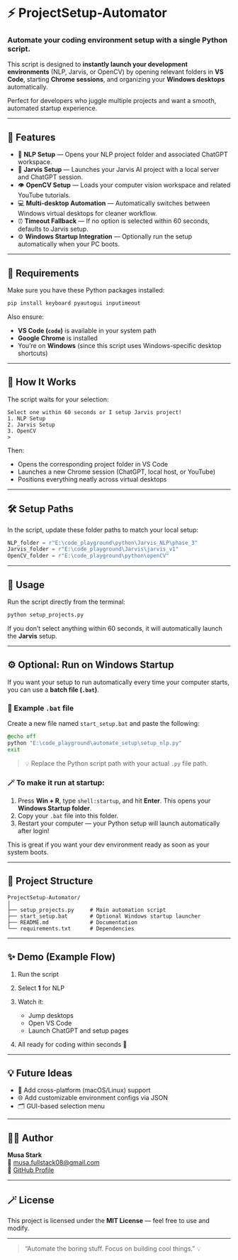 # ⚡ ProjectSetup-Automator

### Automate your coding environment setup with a single Python script.

This script is designed to **instantly launch your development environments** (NLP, Jarvis, or OpenCV) by opening relevant folders in **VS Code**, starting **Chrome sessions**, and organizing your **Windows desktops** automatically.

Perfect for developers who juggle multiple projects and want a smooth, automated startup experience.

---

## 🚀 Features

* 🧠 **NLP Setup** — Opens your NLP project folder and associated ChatGPT workspace.
* 🤖 **Jarvis Setup** — Launches your Jarvis AI project with a local server and ChatGPT session.
* 👁️ **OpenCV Setup** — Loads your computer vision workspace and related YouTube tutorials.
* 💻 **Multi-desktop Automation** — Automatically switches between Windows virtual desktops for cleaner workflow.
* ⏰ **Timeout Fallback** — If no option is selected within 60 seconds, defaults to Jarvis setup.
* ⚙️ **Windows Startup Integration** — Optionally run the setup automatically when your PC boots.

---

## 🧩 Requirements

Make sure you have these Python packages installed:

```bash
pip install keyboard pyautogui inputimeout
```

Also ensure:

* **VS Code (`code`)** is available in your system path
* **Google Chrome** is installed
* You’re on **Windows** (since this script uses Windows-specific desktop shortcuts)

---

## 🧠 How It Works

The script waits for your selection:

```text
Select one within 60 seconds or I setup Jarvis project!
1. NLP Setup
2. Jarvis Setup
3. OpenCV
> 
```

Then:

* Opens the corresponding project folder in VS Code
* Launches a new Chrome session (ChatGPT, local host, or YouTube)
* Positions everything neatly across virtual desktops

---

## 🛠️ Setup Paths

In the script, update these folder paths to match your local setup:

```python
NLP_folder = r"E:\code_playground\python\Jarvis_NLP\phase_3"
Jarvis_folder = r"E:\code_playground\Jarvis\jarvis_v1"
OpenCV_folder = r"E:\code_playground\python\openCV"
```

---

## 🧰 Usage

Run the script directly from the terminal:

```bash
python setup_projects.py
```

If you don’t select anything within 60 seconds, it will automatically launch the **Jarvis** setup.

---

## ⚙️ Optional: Run on Windows Startup

If you want your setup to run automatically every time your computer starts, you can use a **batch file (`.bat`)**.

### 🧾 Example `.bat` file

Create a new file named `start_setup.bat` and paste the following:

```bat
@echo off
python "E:\code_playground\automate_setup\setup_nlp.py"
exit
```

> 💡 Replace the Python script path with your actual `.py` file path.

### 🪄 To make it run at startup:

1. Press **Win + R**, type `shell:startup`, and hit **Enter**.
   This opens your **Windows Startup folder**.
2. Copy your `.bat` file into this folder.
3. Restart your computer — your Python setup will launch automatically after login!

This is great if you want your dev environment ready as soon as your system boots.

---

## 📂 Project Structure

```
ProjectSetup-Automator/
│
├── setup_projects.py     # Main automation script
├── start_setup.bat       # Optional Windows startup launcher
├── README.md             # Documentation
└── requirements.txt      # Dependencies
```

---

## ✨ Demo (Example Flow)

1. Run the script
2. Select **1** for NLP
3. Watch it:

   * Jump desktops
   * Open VS Code
   * Launch ChatGPT and setup pages
4. All ready for coding within seconds 🚀

---

## 💡 Future Ideas

* 🔧 Add cross-platform (macOS/Linux) support
* 🌐 Add customizable environment configs via JSON
* 🗂️ GUI-based selection menu

---

## 🧑‍💻 Author

**Musa Stark**<br/>
📧 [musa.fullstack08@gmail.com](mailto:musa.fullstack08@gmail.com)<br/>
🐙 [GitHub Profile](https://github.com/Musa-Stark)

---

## 🪄 License

This project is licensed under the **MIT License** — feel free to use and modify.

---

> “Automate the boring stuff. Focus on building cool things.” 💡